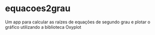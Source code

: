 # equacoes2grau


Um app para calcular as raízes de equações de segundo grau e plotar o gráfico utilizando a biblioteca Oxyplot



